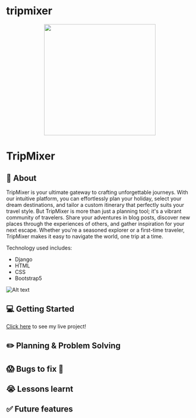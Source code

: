 # tripmixer

<p align='center'><img src="./img/Logo.jpg" width=300 height=300></p>

# TripMixer

## :page_facing_up: About

TripMixer is your ultimate gateway to crafting unforgettable journeys. With our intuitive platform, you can effortlessly plan your holiday, select your dream destinations, and tailor a custom itinerary that perfectly suits your travel style. But TripMixer is more than just a planning tool; it's a vibrant community of travelers.
Share your adventures in blog posts, discover new places through the experiences of others, and gather inspiration for your next escape. Whether you're a seasoned explorer or a first-time traveler, TripMixer makes it easy to navigate the world, one trip at a time.

Technology used includes:

-   Django
-   HTML
-   CSS
-   Bootstrap5

![Alt text](./img/image.png)

## :computer: Getting Started

[Click here](https://poomkhor.github.io/concentration-game/) to see my live project!

## :pencil2: Planning & Problem Solving

## :scream: Bugs to fix :poop:

## :sob: Lessons learnt

## :white_check_mark: Future features
